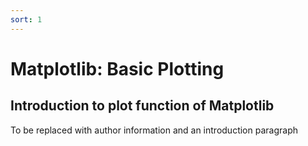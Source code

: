 ```yaml
---
sort: 1
---
```


# Matplotlib: Basic Plotting
## Introduction to plot function of Matplotlib
To be replaced with author information and an introduction paragraph
